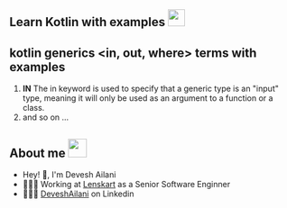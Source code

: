 ## Learn Kotlin with examples <img src="https://media.giphy.com/media/WUlplcMpOCEmTGBtBW/giphy.gif" width="30">


## kotlin generics <in, out, where> terms with examples

1. <b>IN</b> The in keyword is used to specify that a generic type is an "input" type, meaning it will only be used as an argument to a function or a class.
2. and so on ...

## About me <img src="https://media.tenor.com/k_FD58xnsicAAAAi/work-internet.gif" width="33">
- Hey! 👋,  I'm Devesh Ailani
- 👨🏻‍💻 Working at [Lenskart](https://lenskart.com/) as a Senior Software Enginner
- 🦸🏻‍♂️ [DeveshAilani](https://www.linkedin.com/in/deveshailani/) on Linkedin